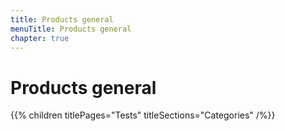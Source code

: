 ```yaml
---
title: Products general
menuTitle: Products general
chapter: true
---
```


# Products general

{{% children titlePages="Tests" titleSections="Categories" /%}}
